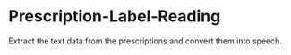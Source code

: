 # Prescription-Label-Reading
Extract the text data from the  prescriptions and convert them into speech.
